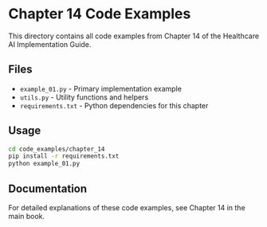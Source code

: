 # Chapter 14 Code Examples

This directory contains all code examples from Chapter 14 of the Healthcare AI Implementation Guide.

## Files

- `example_01.py` - Primary implementation example
- `utils.py` - Utility functions and helpers
- `requirements.txt` - Python dependencies for this chapter

## Usage

```bash
cd code_examples/chapter_14
pip install -r requirements.txt
python example_01.py
```

## Documentation

For detailed explanations of these code examples, see Chapter 14 in the main book.
